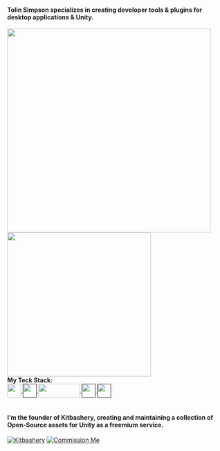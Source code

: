 #### Tolin Simpson specializes in creating developer tools & plugins for desktop applications & Unity.





<a href="https://github.com/anuraghazra/github-readme-stats">
  <img align="left" src="https://github-readme-stats.vercel.app/api?username=tolinsimpson&count_private=true&show_icons=true" width="470px" />
</a>
<a href="https://github.com/anuraghazra/github-readme-stats">
  <img align="center" src="https://github-readme-stats.vercel.app/api/top-langs/?username=tolinsimpson&layout=compact" width="332px" />
</a>
<br>
<b>My Teck Stack:</b>
<br>
<a href="https://unity.com/">
  <img align="center" src="https://user-images.githubusercontent.com/20493432/189245631-8783cf07-dc01-47a6-9b40-7a4da8f0963b.png" width="32px" />
</a>
<a href="">
  <img align="center" src="https://user-images.githubusercontent.com/20493432/189244889-4a16c15f-28fa-44cf-ad0a-47163919b1ea.png" width="32px" />
</a>
<a href="https://www.blender.org/">
  <img align="center" src="https://www.blender.org/wp-content/uploads/2020/07/blender_logo-1280x391.png" width="96px", height="32px" />
</a>
<a href="">
  <img align="center" src="https://user-images.githubusercontent.com/20493432/189245581-a84b0190-cdbe-4042-ba01-1d17f57a0b68.png" width="32px" />
</a>
<a href="">
  <img align="center" src="https://user-images.githubusercontent.com/20493432/189245473-d8ba58a7-29c7-4b2b-badb-fdc1b8c9a135.png" width="32px" />
</a>
<br>
<br>

#### I’m the founder of Kitbashery, creating and maintaining a collection of Open-Source assets for Unity as a freemium service.

[![Kitbashery](https://img.shields.io/badge/GitHub-Kitbashery-%23ffaf0c)](https://github.com/Kitbashery) 
[![Commission Me](https://img.shields.io/badge/Ko--fi-Commission%20Me-%23ff5f5f)](https://ko-fi.com/kitbashery/commissions)
